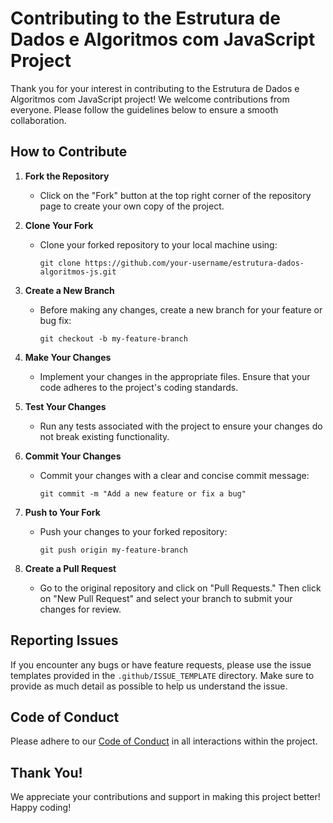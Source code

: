 # Contributing to the Estrutura de Dados e Algoritmos com JavaScript Project

Thank you for your interest in contributing to the Estrutura de Dados e Algoritmos com JavaScript project! We welcome contributions from everyone. Please follow the guidelines below to ensure a smooth collaboration.

## How to Contribute

1. **Fork the Repository**
   - Click on the "Fork" button at the top right corner of the repository page to create your own copy of the project.

2. **Clone Your Fork**
   - Clone your forked repository to your local machine using:
     ```
     git clone https://github.com/your-username/estrutura-dados-algoritmos-js.git
     ```

3. **Create a New Branch**
   - Before making any changes, create a new branch for your feature or bug fix:
     ```
     git checkout -b my-feature-branch
     ```

4. **Make Your Changes**
   - Implement your changes in the appropriate files. Ensure that your code adheres to the project's coding standards.

5. **Test Your Changes**
   - Run any tests associated with the project to ensure your changes do not break existing functionality.

6. **Commit Your Changes**
   - Commit your changes with a clear and concise commit message:
     ```
     git commit -m "Add a new feature or fix a bug"
     ```

7. **Push to Your Fork**
   - Push your changes to your forked repository:
     ```
     git push origin my-feature-branch
     ```

8. **Create a Pull Request**
   - Go to the original repository and click on "Pull Requests." Then click on "New Pull Request" and select your branch to submit your changes for review.

## Reporting Issues

If you encounter any bugs or have feature requests, please use the issue templates provided in the `.github/ISSUE_TEMPLATE` directory. Make sure to provide as much detail as possible to help us understand the issue.

## Code of Conduct

Please adhere to our [Code of Conduct](CODE_OF_CONDUCT.md) in all interactions within the project.

## Thank You!

We appreciate your contributions and support in making this project better! Happy coding!